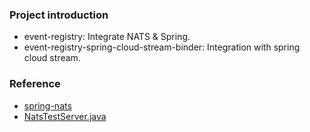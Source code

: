 ### Project introduction

- event-registry: Integrate NATS & Spring.   
- event-registry-spring-cloud-stream-binder: Integration with spring cloud stream.

### Reference
* [spring-nats](https://github.com/nats-io/spring-nats)
* [NatsTestServer.java](https://github.com/nats-io/nats.java/blob/main/src/test/java/io/nats/client/NatsTestServer.java)


